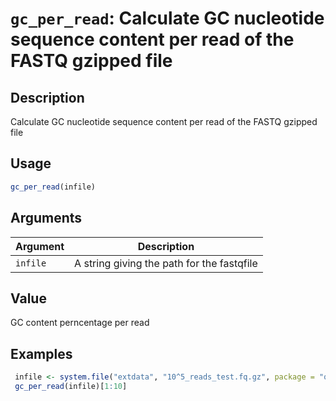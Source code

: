 # `gc_per_read`: Calculate GC nucleotide sequence content per read of the FASTQ gzipped file

## Description


 Calculate GC nucleotide sequence content per read of the FASTQ gzipped file


## Usage

```r
gc_per_read(infile)
```


## Arguments

Argument      |Description
------------- |----------------
```infile```     |     A string giving the path for the fastqfile

## Value


 GC content perncentage per read


## Examples

```r 
 infile <- system.file("extdata", "10^5_reads_test.fq.gz", package = "qckitfastq")
 gc_per_read(infile)[1:10]
 ``` 

